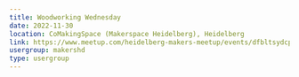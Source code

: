 ```yaml
---
title: Woodworking Wednesday
date: 2022-11-30
location: CoMakingSpace (Makerspace Heidelberg), Heidelberg
link: https://www.meetup.com/heidelberg-makers-meetup/events/dfbltsydcpbnc/
usergroup: makershd
type: usergroup
---
```

